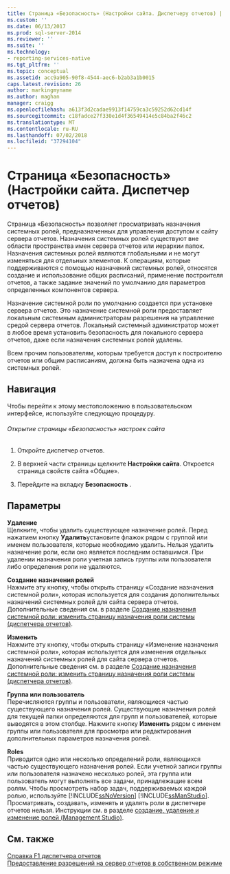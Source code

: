 ```yaml
---
title: Страница «Безопасность» (Настройки сайта. Диспетчеру отчетов) | Документация Майкрософт
ms.custom: ''
ms.date: 06/13/2017
ms.prod: sql-server-2014
ms.reviewer: ''
ms.suite: ''
ms.technology:
- reporting-services-native
ms.tgt_pltfrm: ''
ms.topic: conceptual
ms.assetid: acc9a905-90f8-4544-aec6-b2ab3a1b0015
caps.latest.revision: 26
author: markingmyname
ms.author: maghan
manager: craigg
ms.openlocfilehash: a613f3d2cadae9913f14759ca3c59252d62cd14f
ms.sourcegitcommit: c18fadce27f330e1d4f36549414e5c84ba2f46c2
ms.translationtype: MT
ms.contentlocale: ru-RU
ms.lasthandoff: 07/02/2018
ms.locfileid: "37294104"
---
```

# <a name="security-page-site-settings-report-manager"></a>Страница «Безопасность» (Настройки сайта. Диспетчер отчетов)
  Страница «Безопасность» позволяет просматривать назначения системных ролей, предназначенных для управления доступом к сайту сервера отчетов. Назначения системных ролей существуют вне области пространства имен сервера отчетов или иерархии папок. Назначения системных ролей являются глобальными и не могут изменяться для отдельных элементов. К операциям, которые поддерживаются с помощью назначений системных ролей, относятся создание и использование общих расписаний, применение построителя отчетов, а также задание значений по умолчанию для параметров определенных компонентов сервера.  
  
 Назначение системной роли по умолчанию создается при установке сервера отчетов. Это назначение системной роли предоставляет локальным системным администраторам разрешения на управление средой сервера отчетов. Локальный системный администратор может в любое время установить безопасность для локального сервера отчетов, даже если назначения системных ролей удалены.  
  
 Всем прочим пользователям, которым требуется доступ к построителю отчетов или общим расписаниям, должна быть назначена одна из системных ролей.  
  
## <a name="navigation"></a>Навигация  
 Чтобы перейти к этому местоположению в пользовательском интерфейсе, используйте следующую процедуру.  
  
###### <a name="to-open-the-security-page-for-site-settings"></a>Открытие страницы «Безопасность» настроек сайта  
  
1.  Откройте диспетчер отчетов.  
  
2.  В верхней части страницы щелкните **Настройки сайта**. Откроется страница свойств сайта «Общие».  
  
3.  Перейдите на вкладку **Безопасность** .  
  
## <a name="options"></a>Параметры  
 **Удаление**  
 Щелкните, чтобы удалить существующее назначение ролей. Перед нажатием кнопку **Удалить**установите флажок рядом с группой или именем пользователя, которые необходимо удалить. Нельзя удалить назначение роли, если оно является последним оставшимся. При удалении назначения роли учетная запись группы или пользователя либо определения роли не удаляются.  
  
 **Создание назначения ролей**  
 Нажмите эту кнопку, чтобы открыть страницу «Создание назначения системной роли», которая используется для создания дополнительных назначений системных ролей для сайта сервера отчетов. Дополнительные сведения см. в разделе [Создание назначения системной роли: изменить страницу назначения роли системы &#40;диспетчера отчетов&#41;](../../2014/reporting-services/new-system-role-assignments-edit-system-role-assignments-page-report-manager.md).  
  
 **Изменить**  
 Нажмите эту кнопку, чтобы открыть страницу «Изменение назначения системной роли», которая используется для изменения отдельных назначений системных ролей для сайта сервера отчетов. Дополнительные сведения см. в разделе [Создание назначения системной роли: изменить страницу назначения роли системы &#40;диспетчера отчетов&#41;](../../2014/reporting-services/new-system-role-assignments-edit-system-role-assignments-page-report-manager.md).  
  
 **Группа или пользователь**  
 Перечисляются группы и пользователи, являющиеся частью существующего назначения ролей. Существующие назначения ролей для текущей папки определяются для групп и пользователей, которые выводятся в этом столбце. Нажмите кнопку **Изменить** рядом с именем группы или пользователя для просмотра или редактирования дополнительных параметров назначения ролей.  
  
 **Roles**  
 Приводится одно или несколько определений роли, являющихся частью существующего назначения ролей. Если учетной записи группы или пользователя назначено несколько ролей, эта группа или пользователь могут выполнять все задачи, принадлежащие всем ролям. Чтобы просмотреть набор задач, поддерживаемых каждой ролью, используйте [!INCLUDE[ssNoVersion](../includes/ssnoversion-md.md)] [!INCLUDE[ssManStudio](../includes/ssmanstudio-md.md)]. Просматривать, создавать, изменять и удалять роли в диспетчере отчетов нельзя. Инструкции см. в разделе [создание, удаление и изменение ролей &#40;Management Studio&#41;](security/role-definitions-create-delete-or-modify.md).  
  
## <a name="see-also"></a>См. также  
 [Справка F1 диспетчера отчетов](../../2014/reporting-services/report-manager-f1-help.md)   
 [Предоставление разрешений на сервер отчетов в собственном режиме](security/granting-permissions-on-a-native-mode-report-server.md)  
  
  
